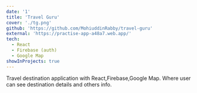 ```yaml
---
date: '1'
title: 'Travel Guru'
cover: './tg.png'
github: 'https://github.com/MohiuddinRabby/travel-guru'
external: 'https://practise-app-a48a7.web.app/'
tech:
  - React
  - Firebase (auth)
  - Google Map
showInProjects: true
---
```


Travel destination application with React,Firebase,Google Map. Where user can see destination details and others info.

